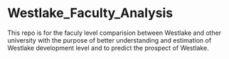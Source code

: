 # Westlake_Faculty_Analysis
This repo is for the faculy level comparision between Westlake and other university with the purpose of better understanding and estimation of Westlake development level and to predict the prospect of Westlake.
